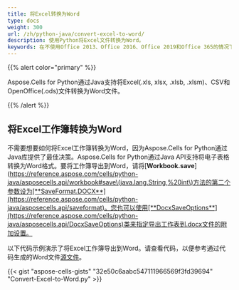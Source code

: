 ```yaml
---
title: 将Excel转换为Word
type: docs
weight: 300
url: /zh/python-java/convert-excel-to-word/
description: 使用Python将Excel文件转换为Word。
keywords: 在不使用Office 2013、Office 2016、Office 2019和Office 365的情况下将工作簿导出到Word
---
```


{{% alert color="primary" %}}

Aspose.Cells for Python通过Java支持将Excel(.xls, xlsx, .xlsb, .xlsm)、CSV和OpenOffice(.ods)文件转换为Word文件。

{{% /alert %}}

## **将Excel工作簿转换为Word**

不需要想要如何将Excel工作簿转换为Word，因为Aspose.Cells for Python通过Java库提供了最佳决策。Aspose.Cells for Python通过Java API支持将电子表格转换为Word格式。要将工作簿导出到Word，请将[**Workbook.save**](https://reference.aspose.com/cells/python-java/asposecells.api/workbook#save\(java.lang.String,%20int\)方法的第二个参数设为[**SaveFormat.DOCX**](https://reference.aspose.com/cells/python-java/asposecells.api/saveformat)。您也可以使用[**DocxSaveOptions**](https://reference.aspose.com/cells/python-java/asposecells.api/DocxSaveOptions)类来指定导出工作表到.docx文件的附加设置。

以下代码示例演示了将Excel工作簿导出到Word。请查看代码，以便参考通过代码生成的Word文件[源文件](sample.xlsx)。

{{< gist "aspose-cells-gists" "32e50c6aabc547111966569f3fd39694" "Convert-Excel-to-Word.py" >}}


